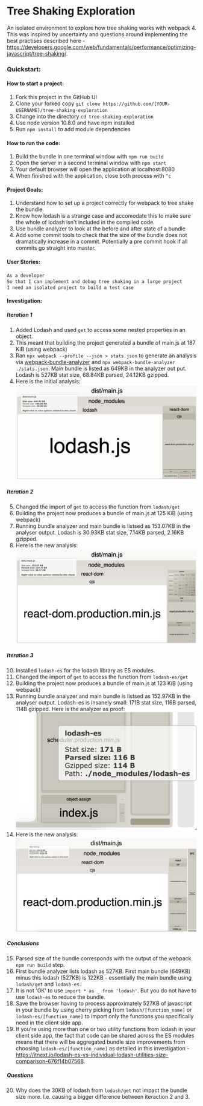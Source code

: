 # Tree Shaking Exploration

An isolated environment to explore how tree shaking works with webpack 4. This was inspired by uncertainty and questions around implementing the best practises described here - https://developers.google.com/web/fundamentals/performance/optimizing-javascript/tree-shaking/. 

### Quickstart:
#### How to start a project:
1. Fork this project in the GitHub UI
2. Clone your forked copy ```git clone https://github.com/[YOUR-USERNAME]/tree-shaking-exploration```
3. Change into the directory ```cd tree-shaking-exploration```
4. Use node version 10.8.0 and have npm installed
5. Run ```npm install``` to add module dependencies

#### How to run the code:
1. Build the bundle in one terminal window with ```npm run build```
2. Open the server in a second terminal window with ```npm start```
3. Your default browser will open the application at localhost:8080
4. When finished with the application, close both process with ```^c```

#### Project Goals:
1. Understand how to set up a project correctly for webpack to tree shake the bundle. 
2. Know how lodash is a strange case and accomodate this to make sure the whole of lodash isn't included in the compiled code. 
3. Use bundle analyzer to look at the before and after state of a bundle
4. Add some commit tools to check that the size of the bundle does not dramatically increase in a commit. Potentially a pre commit hook if all commits go straight into master. 

#### User Stories:
```
As a developer
So that I can implement and debug tree shaking in a large project
I need an isolated project to build a test case
```

#### Investigation:
##### Iteration 1
1. Added Lodash and used `get` to access some nested properties in an object. 
2. This meant that building the project generated a bundle of main.js  at 187 KiB (using webpack)
3. Ran `npx webpack --profile --json > stats.json` to generate an analysis via [webpack-bundle-analyzer](https://www.npmjs.com/package/webpack-bundle-analyzer) and `npx webpack-bundle-analyzer ./stats.json`. Main bundle is listed as 649KB in the analyzer out put. Lodash is 527KB stat size, 68.84KB parsed, 24.12KB gzipped. 
4. Here is the initial analysis: ![Web Pack Analyzer](./readme_images/import-all-as-star-from-lodash.png)

##### Iteration 2
5. Changed the import of `get` to access the function from `lodash/get`
7. Building the project now produces a bundle of main.js at 125 KiB (using webpack)
8. Running bundle analyzer and main bundle is listsed as 153.07KB in the analyser output. Lodash is 30.93KB stat size, 7.14KB parsed, 2.16KB gzipped.
9. Here is the new analysis: ![Web Pack Analyzer](./readme_images/import-get-from-lodash-slash-get.png)

##### Iteration 3
10. Installed `lodash-es` for the lodash library as ES modules.
11. Changed the import of `get` to access the function from `lodash-es/get`
12. Building the project now produces a bundle of main.js at 123 KiB (using webpack)
13. Running bundle analyzer and main bundle is listsed as 152.97KB in the analyser output. Lodash-es is insanely small: 171B stat size, 116B parsed, 114B gzipped. Here is the analyzer as proof: ![Web Pack Anazlyzer Lodash ES](./readme_images/import-get-from-lodash-es-module-stats.png)
14. Here is the new analysis: ![Web Pack Analyzer](./readme_images/import-get-from-lodash-es-get.png)

##### Conclusions
15. Parsed size of the bundle corresponds with the output of the webpack `npm run build` step. 
16. First bundle analyzer lists lodash as 527KB. First main bundle (649KB) minus this lodash (527KB) is 122KB - essentially the main bundle using `lodash/get` and `lodash-es`. 
17. It is not 'OK' to use `import * as _ from 'lodash'`. But you do not have to use `lodash-es` to reduce the bundle. 
18. Save the browser having to process approximately 527KB of javascript in your bundle by using cherry picking from `lodash/[function_name]` or `lodash-es/[function_name]` to import only the functions you specifically need in the client side app. 
19. If you're using more than one or two utility functions from lodash in your client side app, the fact that code can be shared across the ES modules means that there will be aggregated bundle size improvements from choosing `lodash-es/[function_name]` as detailed in this investigation - https://itnext.io/lodash-es-vs-individual-lodash-utilities-size-comparison-676f14b07568.

##### Questions
20. Why does the 30KB of lodash from `lodash/get` not impact the bundle size more. I.e. causing a bigger difference between iteraction 2 and 3. 